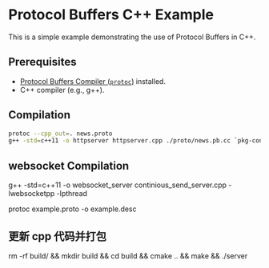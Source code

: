 # Protocol Buffers C++ Example

This is a simple example demonstrating the use of Protocol Buffers in C++.

## Prerequisites

- [Protocol Buffers Compiler (`protoc`)](https://developers.google.com/protocol-buffers) installed.
- C++ compiler (e.g., g++).

## Compilation

```bash
protoc --cpp_out=. news.proto
g++ -std=c++11 -o httpserver httpserver.cpp ./proto/news.pb.cc `pkg-config --cflags --libs protobuf`
```

## websocket Compilation

g++ -std=c++11 -o websocket_server continious_send_server.cpp -lwebsocketpp -lpthread

protoc example.proto -o example.desc

## 更新 cpp 代码并打包
rm -rf build/ && mkdir build && cd build && cmake .. && make && ./server

